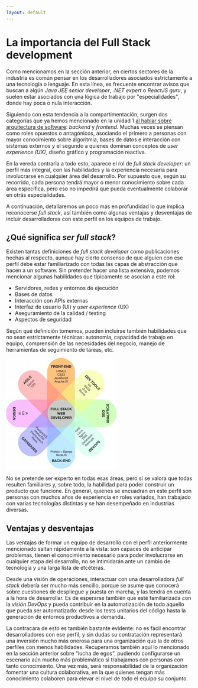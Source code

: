 ```yaml
---
layout: default
---
```


# La importancia del Full Stack development

Como mencionamos en la sección anterior, en ciertos sectores de la industria es común pensar en los desarrolladores asociados estrictamente a una tecnología o lenguaje. En esta línea, es frecuente encontrar avisos que buscan a algún _Java JEE senior developer_, _.NET expert_ o _ReactJS guru_, y suelen estar asociados con una lógica de trabajo por "especialidades", donde hay poca o nula interacción.

Siguiendo con esta tendencia a la compartimentación, surgen dos categorías que ya hemos mencionado en la unidad 1 [al hablar sobre arquitectura de software](../programacion-a-desarrollo/arquitectura-de-software): _backend_ y _frontend_. Muchas veces se piensan como roles opuestos o antagónicos, asociando el primero a personas con mayor conocimiento sobre algoritmia, bases de datos e interacción con sistemas externos y el segundo a quienes dominan conceptos de _user experience (UX)_, diseño gráfico y programación reactiva.

En la vereda contraria a todo esto, aparece el rol de _full stack developer_: un perfil más integral, con las habilidades y la experiencia necesaria para involucrarse en cualquier área del desarrollo. Por supuesto que, según su recorrido, cada persona tendrá mayor o menor conocimiento sobre cada área específica, pero eso no impedirá que pueda eventualmente colaborar en otrás especialidades.

A continuación, detallaremos un poco más en profundidad lo que implica reconocerse _full stack_, así también como algunas ventajas y desventajas de incluir desarrolladoras con este perfil en los equipos de trabajo.

## ¿Qué significa _ser full stack_?

Existen tantas definiciones de _full stack developer_ como publicaciones hechas al respecto, aunque hay cierto consenso de que alguien con ese perfil debe estar familiarizado con todas las capas de abstracción que hacen a un software. Sin pretender hacer una lista extensiva, podemos mencionar algunas habilidades que típicamente se asocian a este rol:

- Servidores, redes y entornos de ejecución
- Bases de datos
- Interacción con APIs externas
- Interfaz de usuario (UI) y  _user experience_ (UX)
- Aseguramiento de la calidad / testing
- Aspectos de seguridad

Según qué definición tomemos, pueden incluirse también habilidades que no sean estrictamente técnicas: autonomía, capacidad de trabajo en equipo, comprensión de las necesidades del negocio, manejo de herramientas de seguimiento de tareas, etc.

![Full stack](./images/full-stack.jpg)

No se pretende ser experto en todas esas áreas, pero sí se valora que todas resulten familiares y, sobre todo, la habilidad para poder construir un producto que funcione. En general, quienes se encuadran en este perfil son personas con muchos años de experiencia en roles variados, han trabajado con varias tecnologías distintas y se han desempeñado en industrias diversas.

## Ventajas y desventajas

Las ventajas de formar un equipo de desarrollo con el perfil anteriormente mencionado saltan rápidamente a la vista: son capaces de anticipar problemas, tienen el conocimiento necesario para poder involucrarse en cualquier etapa del desarrollo, no se intimidarán ante un cambio de tecnología y una larga lista de etcéteras.

Desde una visión de operaciones, interactuar con una desarrolladora _full stack_ debería ser mucho más sencillo, porque se asume que conocerá sobre cuestiones de despliegue y puesta en marcha, y las tendrá en cuenta a la hora de desarrollar. Es de esperarse también que esté familiarizada con la _visión DevOps_ y pueda contribuir en la automatización de todo aquello que pueda ser automatizado: desde los tests unitarios del código hasta la generación de entornos productivos a demanda.

La contracara de esto es también bastante evidente: no es fácil encontrar desarrolladores con ese perfil, y sin dudas su contratación representará una inversión mucho más onerosa para una organización que la de otros perfiles con menos habilidades. Recuperamos también aquí lo mencionado en la sección anterior sobre "lucha de egos", pudiendo configurarse un escenario aún mucho más problemático si trabajamos con personas con tanto conocimiento. Una vez más, será responsabilidad de la organización fomentar una cultura colaborativa, en la que quienes tengan más conocimiento colaboren para elevar el nivel de todo el equipo su conjunto.
